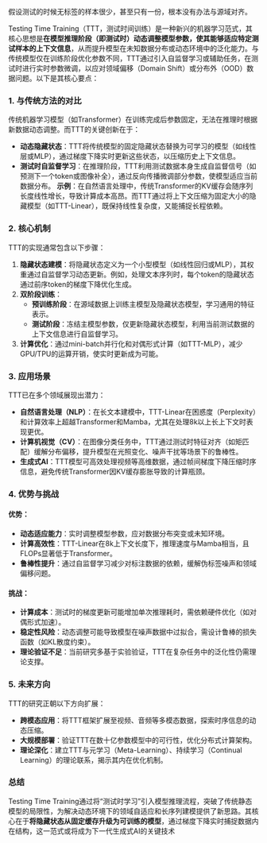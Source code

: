 假设测试的时候无标签的样本很少，甚至只有一份，根本没有办法与源域对齐。

Testing Time Training（TTT，测试时间训练）是一种新兴的机器学习范式，其核心思想是**在模型推理阶段（即测试时）动态调整模型参数，使其能够适应特定测试样本的上下文信息**，从而提升模型在未知数据分布或动态环境中的泛化能力。与传统模型仅在训练阶段优化参数不同，TTT通过引入自监督学习或辅助任务，在测试时进行实时参数微调，以应对领域偏移（Domain Shift）或分布外（OOD）数据问题。以下是其核心要点：

### 1. **与传统方法的对比**
传统机器学习模型（如Transformer）在训练完成后参数固定，无法在推理时根据新数据动态调整。而TTT的关键创新在于：
- **动态隐藏状态**：TTT将传统模型的固定隐藏状态替换为可学习的模型（如线性层或MLP），通过梯度下降实时更新这些状态，以压缩历史上下文信息。
- **测试时自监督学习**：在推理阶段，TTT利用测试数据本身生成自监督信号（如预测下一个token或图像补全），通过反向传播微调部分参数，使模型适应当前数据分布。
**示例**：在自然语言处理中，传统Transformer的KV缓存会随序列长度线性增长，导致计算成本高昂。而TTT通过将上下文压缩为固定大小的隐藏模型（如TTT-Linear），既保持线性复杂度，又能捕捉长程依赖。

### 2. **核心机制**
TTT的实现通常包含以下步骤：
1. **隐藏状态建模**：将隐藏状态定义为一个小型模型（如线性回归或MLP），其权重通过自监督学习动态更新。例如，处理文本序列时，每个token的隐藏状态通过前序token的梯度下降优化生成。
2. **双阶段训练**：
    - **预训练阶段**：在源域数据上训练主模型及隐藏状态模型，学习通用的特征表示。
    - **测试阶段**：冻结主模型参数，仅更新隐藏状态模型，利用当前测试数据的上下文信息进行自监督学习。
3. **计算优化**：通过mini-batch并行化和对偶形式计算（如TTT-MLP），减少GPU/TPU的运算开销，使实时更新成为可能。

### 3. **应用场景**
TTT已在多个领域展现出潜力：
- **自然语言处理（NLP）**：在长文本建模中，TTT-Linear在困惑度（Perplexity）和计算效率上超越Transformer和Mamba，尤其在处理8k以上长上下文时表现更优。
- **计算机视觉（CV）**：在图像分类任务中，TTT通过测试时特征对齐（如矩匹配）缓解分布偏移，提升模型在光照变化、噪声干扰等场景下的鲁棒性。
- **生成式AI**：TTT模型可高效处理视频等高维数据，通过帧间梯度下降压缩时序信息，避免传统Transformer因KV缓存膨胀导致的计算瓶颈。

### 4. **优势与挑战**
#### **优势**：
- **动态适应能力**：实时调整模型参数，应对数据分布突变或未知环境。
- **计算高效性**：TTT-Linear在8k上下文长度下，推理速度与Mamba相当，且FLOPs显著低于Transformer。
- **鲁棒性提升**：通过自监督学习减少对标注数据的依赖，缓解伪标签噪声和领域偏移问题。

#### **挑战**：

- **计算成本**：测试时的梯度更新可能增加单次推理耗时，需依赖硬件优化（如对偶形式加速）。
- **稳定性风险**：动态调整可能导致模型在噪声数据中过拟合，需设计鲁棒的损失函数（如KL散度约束）。
- **理论验证不足**：当前研究多基于实验验证，TTT在复杂任务中的泛化性仍需理论支撑。

### 5. **未来方向**
TTT的研究正朝以下方向扩展：
- **跨模态应用**：将TTT框架扩展至视频、音频等多模态数据，探索时序信息的动态压缩。
- **大规模部署**：验证TTT在数十亿参数模型中的可行性，优化分布式计算架构。
- **理论深化**：建立TTT与元学习（Meta-Learning）、持续学习（Continual Learning）的理论联系，揭示其内在优化机制。
### 总结

Testing Time Training通过将“测试时学习”引入模型推理流程，突破了传统静态模型的局限性，为解决动态环境下的领域自适应和长序列建模提供了新思路。其核心在于**将隐藏状态从固定缓存升级为可训练的模型**，通过梯度下降实时捕捉数据内在结构，这一范式或将成为下一代生成式AI的关键技术
